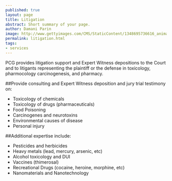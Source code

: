 ```yaml
---
published: true
layout: page
title: Litigation
abstract: Short summary of your page.
author: Damani Parin
image: http://www.gettyimages.com/CMS/StaticContent/1348695736616_animals.jpg
permalink: litigation.html
tags:
- services
---
```


PCG provides litigation support and Expert Witness depositions to the Court and to litigants representing the plaintiff or the defense in toxicology, pharmocology carcinogenesis, and pharmacy.

##Provide consulting and Expert Witness 
deposition and jury trial testimony on:
* Toxicology of chemicals
* Toxicology of drugs (pharmaceuticals)
* Food Poisoning
* Carcinogenes and neurotoxins
* Environmental causes of disease
* Personal injury

##Additional expertise include:
* Pesticides and herbicides
* Heavy metals (lead, mercury, arsenic, etc)
* Alcohol toxicology and DUI
* Vaccines (thimerosal)
* Recreational Drugs (cocaine, heroine, morphine, etc)
* Nanomaterials and Nanotechnology